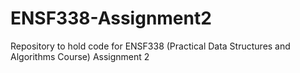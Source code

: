 # ENSF338-Assignment2
Repository to hold code for ENSF338 (Practical Data Structures and Algorithms Course) Assignment 2
